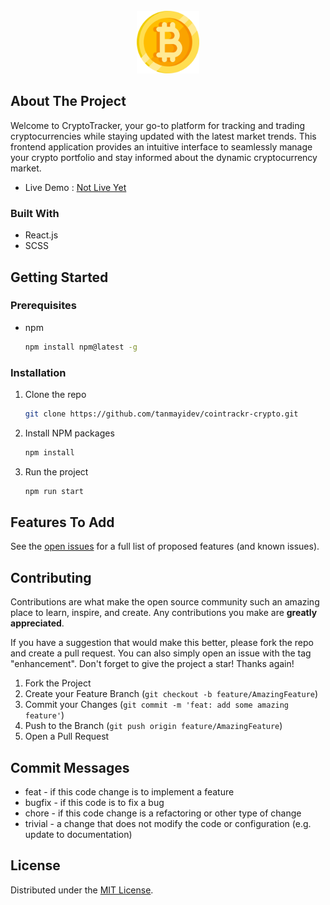 <!-- PROJECT LOGO -->
<br />
<div align="center">
  <a href="">
    <img src="public/bitcoin.png"  alt="Logo" href="https://github.com/tanmayidev/cointrackr-crypto" width="100px">
  </a>
</div>

<!-- ABOUT THE PROJECT -->

## About The Project

Welcome to CryptoTracker, your go-to platform for tracking and trading cryptocurrencies while staying updated with the latest market trends. This frontend application provides an intuitive interface to seamlessly manage your crypto portfolio and stay informed about the dynamic cryptocurrency market.

- Live Demo : [Not Live Yet]()

### Built With

- React.js
- SCSS

<!-- GETTING STARTED -->

## Getting Started

### Prerequisites

- npm
  ```sh
  npm install npm@latest -g
  ```

### Installation

1. Clone the repo
   ```sh
   git clone https://github.com/tanmayidev/cointrackr-crypto.git
   ```
2. Install NPM packages
   ```sh
   npm install
   ```
3. Run the project
   ```sh
   npm run start
   ```

<!-- ROADMAP -->

## Features To Add

See the [open issues](https://github.com/tanmayidev/serene-shop/issues) for a full list of proposed features (and known issues).

<!-- CONTRIBUTING -->

## Contributing

Contributions are what make the open source community such an amazing place to learn, inspire, and create. Any contributions you make are **greatly appreciated**.

If you have a suggestion that would make this better, please fork the repo and create a pull request. You can also simply open an issue with the tag "enhancement".
Don't forget to give the project a star! Thanks again!

1. Fork the Project
2. Create your Feature Branch (`git checkout -b feature/AmazingFeature`)
3. Commit your Changes (`git commit -m 'feat: add some amazing feature'`)
4. Push to the Branch (`git push origin feature/AmazingFeature`)
5. Open a Pull Request

## Commit Messages

- feat - if this code change is to implement a feature
- bugfix - if this code is to fix a bug
- chore - if this code change is a refactoring or other type of change
- trivial - a change that does not modify the code or configuration (e.g. update to
  documentation)

<!-- LICENSE -->

## License

Distributed under the [MIT License](./LICENSE).
